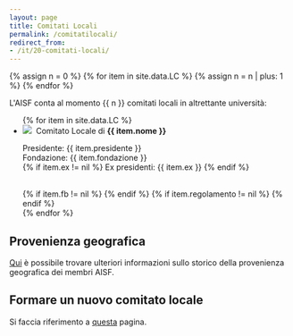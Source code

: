 ```yaml
---
layout: page
title: Comitati Locali
permalink: /comitatilocali/
redirect_from:
- /it/20-comitati-locali/
---
```


{% assign n = 0 %}
{% for item in site.data.LC %}
{% assign n = n | plus: 1 %}
{% endfor %}

L'AISF conta al momento {{ n }} comitati locali in altrettante università:

<ul class="collection">
{% for item in site.data.LC %}
<li class="collection-item avatar" id="{{ item.nome }}">
<img src="{{ item.logo }}" style="max-height:100%; width:auto;" class="tertiary-content">
<img src="{{ item.img }}" alt="" class="circle">
Comitato Locale	di <b> {{ item.nome }} </b>
<p>
Presidente: {{ item.presidente }} 
<br>
Fondazione: {{ item.fondazione }}
<br>
{% if item.ex != nil %}
Ex presidenti: {{ item.ex }}
{% endif %} 				
</p>
<br>
{% if item.fb != nil %}	
<a href="{{ item.fb }}" target="_blank" title="Pagina Facebook">
<i class="fa fa-lg fa-facebook-square" aria-hidden="true"></i>
</a>
{% endif %}
{% if item.regolamento != nil %}
<a href="{{ item.regolamento }}" target="_blank" title="Regolamento Interno">
<i class="fa fa-lg fa-file-text"></i>
</a>
{% endif %}
<a href="mailto:{{ item.mail }}&#64;&#97;&#105;&#45;&#115;&#102;&#46;&#105;&#116;" title="Indirizzo email">
<i class="fa fa-lg fa-envelope"></i>
</a>
</li>
{% endfor %}
</ul>


## Provenienza geografica

<a href="/geo/">Qui</a> è possibile trovare ulteriori informazioni sullo storico della provenienza geografica dei membri AISF.

## Formare un nuovo comitato locale

Si faccia riferimento a [questa](/nuovocomitatolocale/) pagina.
